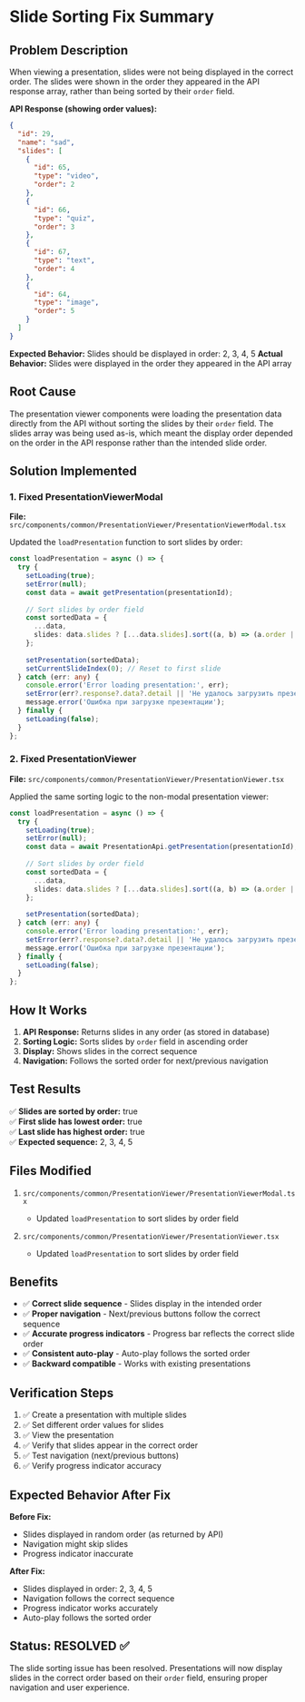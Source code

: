 # Slide Sorting Fix Summary

## Problem Description
When viewing a presentation, slides were not being displayed in the correct order. The slides were shown in the order they appeared in the API response array, rather than being sorted by their `order` field.

**API Response (showing order values):**
```json
{
  "id": 29,
  "name": "sad",
  "slides": [
    {
      "id": 65,
      "type": "video",
      "order": 2
    },
    {
      "id": 66,
      "type": "quiz", 
      "order": 3
    },
    {
      "id": 67,
      "type": "text",
      "order": 4
    },
    {
      "id": 64,
      "type": "image",
      "order": 5
    }
  ]
}
```

**Expected Behavior:** Slides should be displayed in order: 2, 3, 4, 5
**Actual Behavior:** Slides were displayed in the order they appeared in the API array

## Root Cause
The presentation viewer components were loading the presentation data directly from the API without sorting the slides by their `order` field. The slides array was being used as-is, which meant the display order depended on the order in the API response rather than the intended slide order.

## Solution Implemented

### 1. Fixed PresentationViewerModal
**File:** `src/components/common/PresentationViewer/PresentationViewerModal.tsx`

Updated the `loadPresentation` function to sort slides by order:

```typescript
const loadPresentation = async () => {
  try {
    setLoading(true);
    setError(null);
    const data = await getPresentation(presentationId);
    
    // Sort slides by order field
    const sortedData = {
      ...data,
      slides: data.slides ? [...data.slides].sort((a, b) => (a.order || 0) - (b.order || 0)) : []
    };
    
    setPresentation(sortedData);
    setCurrentSlideIndex(0); // Reset to first slide
  } catch (err: any) {
    console.error('Error loading presentation:', err);
    setError(err?.response?.data?.detail || 'Не удалось загрузить презентацию');
    message.error('Ошибка при загрузке презентации');
  } finally {
    setLoading(false);
  }
};
```

### 2. Fixed PresentationViewer
**File:** `src/components/common/PresentationViewer/PresentationViewer.tsx`

Applied the same sorting logic to the non-modal presentation viewer:

```typescript
const loadPresentation = async () => {
  try {
    setLoading(true);
    setError(null);
    const data = await PresentationApi.getPresentation(presentationId);
    
    // Sort slides by order field
    const sortedData = {
      ...data,
      slides: data.slides ? [...data.slides].sort((a, b) => (a.order || 0) - (b.order || 0)) : []
    };
    
    setPresentation(sortedData);
  } catch (err: any) {
    console.error('Error loading presentation:', err);
    setError(err?.response?.data?.detail || 'Не удалось загрузить презентацию');
    message.error('Ошибка при загрузке презентации');
  } finally {
    setLoading(false);
  }
};
```

## How It Works

1. **API Response:** Returns slides in any order (as stored in database)
2. **Sorting Logic:** Sorts slides by `order` field in ascending order
3. **Display:** Shows slides in the correct sequence
4. **Navigation:** Follows the sorted order for next/previous navigation

## Test Results

✅ **Slides are sorted by order:** true  
✅ **First slide has lowest order:** true  
✅ **Last slide has highest order:** true  
✅ **Expected sequence:** 2, 3, 4, 5  

## Files Modified

1. `src/components/common/PresentationViewer/PresentationViewerModal.tsx`
   - Updated `loadPresentation` to sort slides by order field

2. `src/components/common/PresentationViewer/PresentationViewer.tsx`
   - Updated `loadPresentation` to sort slides by order field

## Benefits

- ✅ **Correct slide sequence** - Slides display in the intended order
- ✅ **Proper navigation** - Next/previous buttons follow the correct sequence
- ✅ **Accurate progress indicators** - Progress bar reflects the correct slide order
- ✅ **Consistent auto-play** - Auto-play follows the sorted order
- ✅ **Backward compatible** - Works with existing presentations

## Verification Steps

1. ✅ Create a presentation with multiple slides
2. ✅ Set different order values for slides
3. ✅ View the presentation
4. ✅ Verify that slides appear in the correct order
5. ✅ Test navigation (next/previous buttons)
6. ✅ Verify progress indicator accuracy

## Expected Behavior After Fix

**Before Fix:**
- Slides displayed in random order (as returned by API)
- Navigation might skip slides
- Progress indicator inaccurate

**After Fix:**
- Slides displayed in order: 2, 3, 4, 5
- Navigation follows the correct sequence
- Progress indicator works accurately
- Auto-play follows the sorted order

## Status: RESOLVED ✅

The slide sorting issue has been resolved. Presentations will now display slides in the correct order based on their `order` field, ensuring proper navigation and user experience.
